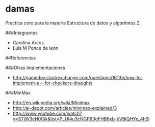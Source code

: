 damas
=====

Practica cero para la materia Estructura de datos y algoritmos 2.

###Integrantes

* Carolina Arcos
* Luis M Ponce de leon



##Referencias

###Otras Implementaciones
* http://gamedev.stackexchange.com/questions/16135/how-to-implement-a-i-for-checkers-draughts

###MinMax
* http://en.wikipedia.org/wiki/Minimax
* http://ai-depot.com/articles/minimax-explained/3
* http://www.youtube.com/watch?v=STjW3eH0Cik&list=PLUl4u3cNGP63gFHB6xb-kVBiQHYe_4hSi

